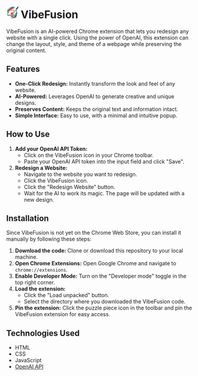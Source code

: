 # <img src="images/vibeIcon2.png" alt="VibeFusion Logo" width="32" height="32"> VibeFusion

VibeFusion is an AI-powered Chrome extension that lets you redesign any website with a single click. Using the power of OpenAI, this extension can change the layout, style, and theme of a webpage while preserving the original content.

## Features

- **One-Click Redesign:** Instantly transform the look and feel of any website.
- **AI-Powered:** Leverages OpenAI to generate creative and unique designs.
- **Preserves Content:** Keeps the original text and information intact.
- **Simple Interface:** Easy to use, with a minimal and intuitive popup.

## How to Use

1.  **Add your OpenAI API Token:**
    *   Click on the VibeFusion icon in your Chrome toolbar.
    *   Paste your OpenAI API token into the input field and click "Save".
2.  **Redesign a Website:**
    *   Navigate to the website you want to redesign.
    *   Click the VibeFusion icon.
    *   Click the "Redesign Website" button.
    *   Wait for the AI to work its magic. The page will be updated with a new design.

## Installation

Since VibeFusion is not yet on the Chrome Web Store, you can install it manually by following these steps:

1.  **Download the code:** Clone or download this repository to your local machine.
2.  **Open Chrome Extensions:** Open Google Chrome and navigate to `chrome://extensions`.
3.  **Enable Developer Mode:** Turn on the "Developer mode" toggle in the top right corner.
4.  **Load the extension:**
    *   Click the "Load unpacked" button.
    *   Select the directory where you downloaded the VibeFusion code.
5.  **Pin the extension:** Click the puzzle piece icon in the toolbar and pin the VibeFusion extension for easy access.

## Technologies Used

-   HTML
-   CSS
-   JavaScript
-   [OpenAI API](https://beta.openai.com/docs/)
